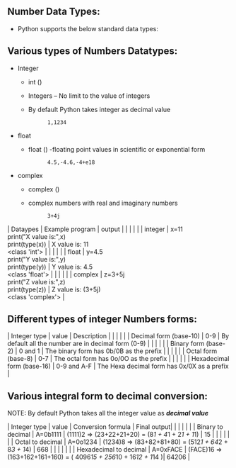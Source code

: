 Number Data Types: 
------------------
 
- Python supports the below standard data types: 

Various types of Numbers Datatypes:
----------------------------------- 

- Integer
    - int () 
    - Integers – No limit to the value of integers
    - By default Python takes integer as decimal value
                
                1,1234
- float
    - float ()
    -floating point values in scientific or exponential form

                4.5,-4.6,-4+e18
- complex 
    - complex ()
    - complex numbers with real and imaginary numbers
            
                3+4j

| Dataypes | Example program   | output    |
|          |                   |           |
| integer  |  x=11 <br>  print("X value is:",x) <br>   print(type(x))   |  X value is: 11 <br> <class 'int'> |
|          |                   |           |
| float    |  y=4.5  <br> print("Y value is:",y)  <br> print(type(y))   |   Y value is: 4.5 <br> <class 'float'> |
|          |                   |           |
| complex  |   z=3+5j <br> print("Z value is:",z)  <br>print(type(z))                |     Z value is: (3+5j) <br> <class 'complex'>       |

Different types of integer Numbers forms:
------------------------------------------ 

| Integer type | value    | Description  |
|              |          |              |
| Decimal form (base-10) | 0-9   | By default all the number are in decimal form (0-9) |
|              |          |              |
| Binary form (base-2) | 0 and 1   | The binary form has 0b/0B as the prefix |
|    |  |  |
| Octal form (base-8) | 0-7   | The octal form has 0o/0O as the prefix | 
|    |  |  |
| Hexadecimal form (base-16) | 0-9 and A-F   | The Hexa decimal form has  0x/0X as a prefix | 


Various integral form to decimal conversion:
--------------------------------------------


NOTE: By default Python takes all the integer value as ***decimal value***

| Integer type | value    | Conversion formula    | Final output|
|    |  |  |  |
| Binary to decimal | A=0b1111   | (1111)2 => (23+22+21+20) = (8*1 + 4*1 + 2*1 + 1*1)   | 15 |
|    |  |  |  |
| Octal to decimal | A=0o1234   | (1234)8 => (83+82+81+80) = (512*1 + 64*2 + 8*3 + 1*4)   | 668 |
|    |  |  |  |
| Hexadecimal to decimal | A=0xFACE | (FACE)16 => (163+162+161+160) = ( 4096*15 + 256*10 + 16*12 + 1*14 )| 64206 | 


 

 

 


 

 

  




